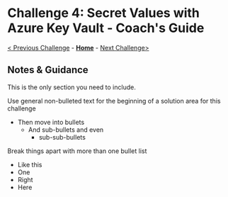 # Challenge 4: Secret Values with Azure Key Vault - Coach's Guide

[< Previous Challenge](./Solution-03.md) - **[Home](./README.md)** - [Next Challenge>](./Solution-05.md)

## Notes & Guidance
This is the only section you need to include.

Use general non-bulleted text for the beginning of a solution area for this challenge
- Then move into bullets
    - And sub-bullets and even
        - sub-sub-bullets

Break things apart with more than one bullet list
- Like this 
- One
- Right
- Here